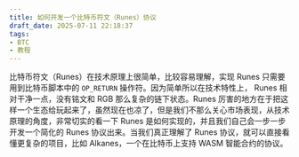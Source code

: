 ```yaml
---
title: 如何开发一个比特币符文（Runes）协议
draft_date: 2025-07-11 22:18:37
tags:
- BTC
- 教程
---
```


比特币符文（Runes）在技术原理上很简单，比较容易理解，实现 Runes 只需要用到比特币脚本中的 `OP_RETURN` 操作符。因为简单所以在技术特性上， Runes 相对干净一点，没有铭文和 RGB 那么复杂的链下状态。Runes 厉害的地方在于把这样一个生态给玩起来了，虽然现在也凉了，但是我们不那么关心市场表现，从技术原理的角度，非常切实的看一下 Runes 是如何实现的，并且我们自己会一步一步开发一个简化的 Runes 协议出来。当我们真正理解了 Runes 协议，就可以直接看懂更复杂的项目，比如 Alkanes，一个在比特币上支持 WASM 智能合约的协议。





